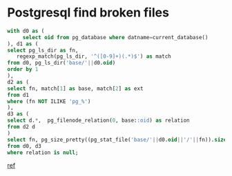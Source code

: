 # Postgresql find broken files

```sql
with d0 as (
     select oid from pg_database where datname=current_database()
), d1 as (
select pg_ls_dir as fn,
   regexp_match(pg_ls_dir, '^([0-9]+)(.*)$') as match
from d0, pg_ls_dir('base/'||d0.oid)
order by 1
),
d2 as (
select fn, match[1] as base, match[2] as ext
from d1
where (fn NOT ILIKE 'pg_%')
),
d3 as (
select d.*,  pg_filenode_relation(0, base::oid) as relation
from d2 d
)
select fn, pg_size_pretty((pg_stat_file('base/'||d0.oid||'/'||fn)).size),(pg_stat_file('base/'||d0.oid||'/'||fn)).size
from d0, d3
where relation is null;
```

[ref](https://www.postgresql.org/message-id/4ae62ff0-f33e-2a26-79ff-dcaa39ee92ff%40erven.at)